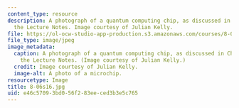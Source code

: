 ```yaml
---
content_type: resource
description: A photograph of a quantum computing chip, as discussed in Chapter 5 of
  the Lecture Notes. Image courtesy of Julian Kelly.
file: https://ol-ocw-studio-app-production.s3.amazonaws.com/courses/8-06-quantum-physics-iii-spring-2016/e46c57093bd056f283eeced3b3e5c765_8-06s16.jpg
file_type: image/jpeg
image_metadata:
  caption: A photograph of a quantum computing chip, as discussed in Chapter 5 of
    the Lecture Notes. (Image courtesy of Julian Kelly.)
  credit: Image courtesy of Julian Kelly.
  image-alt: A photo of a microchip.
resourcetype: Image
title: 8-06s16.jpg
uid: e46c5709-3bd0-56f2-83ee-ced3b3e5c765
---
```

